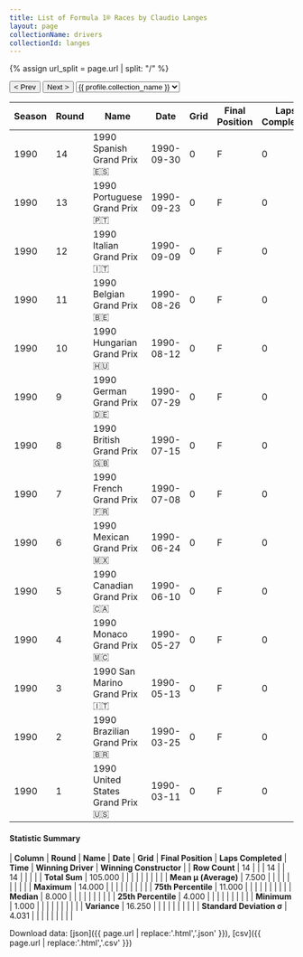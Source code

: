 ```yaml
---
title: List of Formula 1® Races by Claudio Langes
layout: page
collectionName: drivers
collectionId: langes
---
```


{% assign url_split = page.url | split: "/" %}
<div id="collection-navigation">
<button onclick="selector.options[selector.selectedIndex-1].value && (window.location = selector.options[selector.selectedIndex-1].value);">&lt; Prev</button>
<button onclick="selector.options[selector.selectedIndex+1].value && (window.location = selector.options[selector.selectedIndex+1].value);">Next &gt;</button>
<select id="selector" onchange="this.options[this.selectedIndex].value && (window.location = this.options[this.selectedIndex].value);">
  {% for collectionId in site.data[page.collectionName].refs %}
    {% if collectionId == page.collectionId %}
      {% assign selected = "selected" %}
    {% else %}
      {% assign selected = "" %}
    {% endif %}
    {% assign profile = site.data[page.collectionName][collectionId].profile %}
    <option value="/f1/{{ page.collectionName }}/{{ collectionId }}/{{ url_split[4] }}" {{ selected }}>{{ profile.collection_name }}</option>
  {% endfor %}
</select>
</div>

| Season | Round | Name | Date | Grid | Final Position | Laps Completed | Time | Winning Driver | Winning Constructor |
|--|--|--|--|--|--|--|--|--|--|
| 1990 | 14 | 1990 Spanish Grand Prix 🇪🇸 | 1990-09-30 | 0 | F | 0 |   | Alain Prost 🇫🇷 | Ferrari 🇮🇹 |
| 1990 | 13 | 1990 Portuguese Grand Prix 🇵🇹 | 1990-09-23 | 0 | F | 0 |   | Nigel Mansell 🇬🇧 | Ferrari 🇮🇹 |
| 1990 | 12 | 1990 Italian Grand Prix 🇮🇹 | 1990-09-09 | 0 | F | 0 |   | Ayrton Senna 🇧🇷 | McLaren 🇬🇧 |
| 1990 | 11 | 1990 Belgian Grand Prix 🇧🇪 | 1990-08-26 | 0 | F | 0 |   | Ayrton Senna 🇧🇷 | McLaren 🇬🇧 |
| 1990 | 10 | 1990 Hungarian Grand Prix 🇭🇺 | 1990-08-12 | 0 | F | 0 |   | Thierry Boutsen 🇧🇪 | Williams 🇬🇧 |
| 1990 | 9 | 1990 German Grand Prix 🇩🇪 | 1990-07-29 | 0 | F | 0 |   | Ayrton Senna 🇧🇷 | McLaren 🇬🇧 |
| 1990 | 8 | 1990 British Grand Prix 🇬🇧 | 1990-07-15 | 0 | F | 0 |   | Alain Prost 🇫🇷 | Ferrari 🇮🇹 |
| 1990 | 7 | 1990 French Grand Prix 🇫🇷 | 1990-07-08 | 0 | F | 0 |   | Alain Prost 🇫🇷 | Ferrari 🇮🇹 |
| 1990 | 6 | 1990 Mexican Grand Prix 🇲🇽 | 1990-06-24 | 0 | F | 0 |   | Alain Prost 🇫🇷 | Ferrari 🇮🇹 |
| 1990 | 5 | 1990 Canadian Grand Prix 🇨🇦 | 1990-06-10 | 0 | F | 0 |   | Ayrton Senna 🇧🇷 | McLaren 🇬🇧 |
| 1990 | 4 | 1990 Monaco Grand Prix 🇲🇨 | 1990-05-27 | 0 | F | 0 |   | Ayrton Senna 🇧🇷 | McLaren 🇬🇧 |
| 1990 | 3 | 1990 San Marino Grand Prix 🇮🇹 | 1990-05-13 | 0 | F | 0 |   | Riccardo Patrese 🇮🇹 | Williams 🇬🇧 |
| 1990 | 2 | 1990 Brazilian Grand Prix 🇧🇷 | 1990-03-25 | 0 | F | 0 |   | Alain Prost 🇫🇷 | Ferrari 🇮🇹 |
| 1990 | 1 | 1990 United States Grand Prix 🇺🇸 | 1990-03-11 | 0 | F | 0 |   | Ayrton Senna 🇧🇷 | McLaren 🇬🇧 |

#### Statistic Summary

| **Column** | **Round** | **Name** | **Date** | **Grid** | **Final Position** | **Laps Completed** | **Time** | **Winning Driver** | **Winning Constructor** |
| **Row Count** | 14 |  |  | 14 |  | 14 |  |  |  |
| **Total Sum** | 105.000 |  |  |  |  |  |  |  |  |
| **Mean μ (Average)** | 7.500 |  |  |  |  |  |  |  |  |
| **Maximum** | 14.000 |  |  |  |  |  |  |  |  |
| **75th Percentile** | 11.000 |  |  |  |  |  |  |  |  |
| **Median** | 8.000 |  |  |  |  |  |  |  |  |
| **25th Percentile** | 4.000 |  |  |  |  |  |  |  |  |
| **Minimum** | 1.000 |  |  |  |  |  |  |  |  |
| **Variance** | 16.250 |  |  |  |  |  |  |  |  |
| **Standard Deviation σ** | 4.031 |  |  |  |  |  |  |  |  |

Download data: [json]({{ page.url | replace:'.html','.json' }}), [csv]({{ page.url | replace:'.html','.csv' }})
